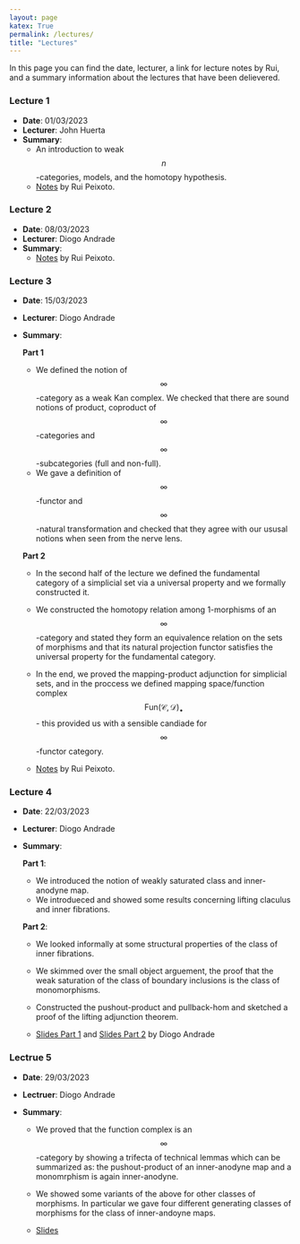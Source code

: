 ```yaml
--- 
layout: page
katex: True
permalink: /lectures/
title: "Lectures"
---
```

In this page you can find the date, lecturer, a link for lecture notes by Rui, and a summary information about the lectures that have been delievered.

### Lecture 1

- **Date**: 01/03/2023
- **Lecturer**: John Huerta
- **Summary**: 
    - An introduction to weak $$n$$-categories, models, and the homotopy hypothesis.
    - [Notes](notes/Lecture1.pdf) by Rui Peixoto.


### Lecture 2

- **Date**: 08/03/2023
- **Lecturer**: Diogo Andrade
- **Summary**: 
  - [Notes](notes/Lecture2.pdf) by Rui Peixoto.


### Lecture 3
- **Date**: 15/03/2023
- **Lecturer**: Diogo Andrade
- **Summary**: 
    
    **Part 1**
    - We defined the notion of $$\infty$$-category as a weak Kan complex. We checked that there are sound notions of product, coproduct of $$\infty$$-categories and $$\infty$$-subcategories (full and non-full). 
    - We gave a definition of $$\infty$$-functor and $$\infty$$-natural transformation and checked that they agree with our ususal notions when seen from the nerve lens. 
    
    **Part 2** 
    - In the second half of the lecture we defined the fundamental category of a simplicial set via a universal property and we formally constructed it. 
    - We constructed the homotopy relation among 1-morphisms of an $$\infty$$-category and stated they form an equivalence relation on the sets of morphisms and that its natural projection functor satisfies the universal property for the fundamental category. 
    - In the end, we proved the mapping-product adjunction for simplicial sets, and in the proccess we defined mapping space/function complex $$\mathsf{Fun}(\mathcal C, \mathcal D)_\bullet$$ - this provided us with a sensible candiade for $$\infty$$-functor category.

  - [Notes](notes/Lecture3.pdf) by Rui Peixoto.

### Lecture 4
- **Date**: 22/03/2023
- **Lecturer**: Diogo Andrade
- **Summary**: 

    **Part 1**:
    - We introduced the notion of weakly saturated class and inner-anodyne map.
    - We introdueced and showed some results concerning lifting claculus and inner fibrations.
    
    **Part 2**:
    - We looked informally at some structural properties of the class of inner fibrations.
    - We skimmed over the small object arguement, the proof that the weak saturation of the class of boundary inclusions is the class of monomorphisms.
    - Constructed the pushout-product and pullback-hom and sketched a proof of the lifting adjunction theorem. 

    - [Slides Part 1](lectures/notes/Lecture%204%20(pt1).pdf) and [Slides Part 2](/lectures/notes/Lecture%204%20(pt2).pdf) by Diogo Andrade

### Lectrue 5
- **Date**: 29/03/2023
- **Lectruer**: Diogo Andrade
- **Summary**: 

  - We proved that the function complex is an $$\infty$$-category by showing a trifecta of technical lemmas which can be summarized as: the  pushout-product of an inner-anodyne map and a monomrphism is again inner-anodyne.
  - We showed some variants of the above for other classes of morphisms. In particular we gave four different generating classes of morphisms for the class of inner-andoyne maps.  

  - [Slides](/lectures/notes/Lecture5.pdf)

    